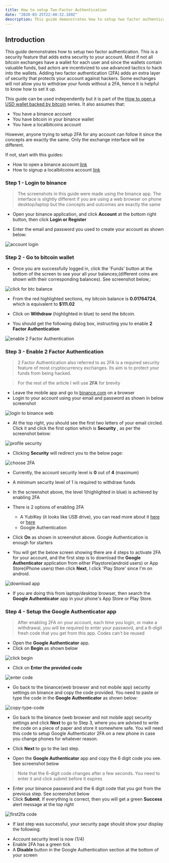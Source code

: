 ```yaml
---
title: How to setup Two-Factor Authentication
date: "2020-03-25T22:40:32.169Z"
description: This guide demonstrates how to setup two factor authentication. This is a security feature that adds extra security to your account. Most bitcoin exchanges have a wallet for each user and since the wallets contain valuable funds, bad actors are incentivized to use advanced tactics to hack into the wallets. Adding two factor authentication (2FA) adds an extra layer of security that protects your account against hackers. 
---
```


## Introduction

This guide demonstrates how to setup two factor authentication. This is a security feature that adds extra security to your account. Most if not all bitcoin exchanges have a wallet for each user and since the wallets contain valuable funds, bad actors are incentivized to use advanced tactics to hack into the wallets. Adding two factor authentication (2FA) adds an extra layer of security that protects your account against hackers. Some exchanges will not allow you to withdraw your funds without a 2FA, hence it is helpful to know how to set it up.

This guide can be used independently but it is part of the [How to open a USD wallet backed by bitcoin](/virtualusd-wallet) series. It also assumes that:

-    You have a binance account
-    You have bitcoin in your binance wallet
-    You have a localbitcoins account

However, anyone trying to setup 2FA for any account can follow it since the concepts are exactly the same. Only the exchange interface will be different.


If not, start with this guides: 
- How to open a binance account [link](/signup-binance)
- How to signup a localbitcoins account [link](/signup-lbc)


### Step 1 - Login to binance 

> The screenshots in this guide were made using the binance app. The interface is slightly different if you are using a web browser on phone desktop/laptop but the concepts and outcomes are exactly the same

- Open your binance application, and click **Account** at the bottom right button, then click **Login or Register**

- Enter the email and password you used to create your account as shown below:

![account login](./account-login1.jpg)


### Step 2 - Go to bitcoin wallet

- Once you are successfully logged in, click the 'Funds' button at the bottom of the screen to see your all your balances;(different coins are shown with their corresponding balances). See screenshot below,:

![click for btc balance](./walletbalances.jpg)

- From the red highlighted sections, my bitcoin balance is **0.01764724**, which is equivalent to **$111.02**

- Click on **Withdraw** (highlighted in blue) to send the bitcoin. 
- You should get the following dialog box, instructing you to enable **2 Factor Authentication**

![enable 2 Factor Authentication](./2fa-prompt1.jpg)



### Step 3 - Enable 2 Factor Authentication

> 2 Factor Authentication also referred to as 2FA is a required security feature of most cryptocurrency exchanges. Its aim is to protect your funds from being hacked.

> For the rest of the article I will use **2FA** for brevity

- Leave the mobile app and go to [binance.com](/https://www.binance.com/en) on a browser
- Login to your account using your email and password as shown in below screenshot

![login to binance web](./login-web.jpg)

- At the top right, you should see the first two letters of your email circled. Click it and click the first option which is **Security** , as per the screenshot below:

![profile security](./profile-security.jpg)

- Clicking **Security** will redirect you to the below page:

![choose 2FA](./choose-2fa.jpg)

- Currently, the account security level is **0** out of **4** (maximum)
- A minimum security level of 1 is required to withdraw funds
- In the screenshot above, the level 1(highlighted in blue) is achieved by enabling 2FA
- There is 2 options of enabling 2FA
   + A YubiKey (it looks like  USB drive), you can read more about it [here](/https://en.wikipedia.org/wiki/YubiKey) or [here](/https://www.wired.com/story/how-to-use-a-yubikey/)
   + Google Authentication
- Click **On** as shown in screenshot above. Google Authentication is enough for starters

- You will get the below screen showing there are 4 steps to activate 2FA for your account, and the first step is to download the **Google Authenticator** application from either Playstore(android users) or App Store(iPhone users) then click **Next**, I click 'Play Store' since I'm on android.

![download app](./playstore1.jpg)

- If you are doing this from laptop/desktop browser, then search the **Google Authenticator** app in your phone's App Store or Play Store. 


### Step 4 - Setup the Google Authenticator app
> After enabling 2FA on your account, each time you login, or make a withdrawal, you will be required to enter your password, and a 6-digit fresh code that you get from this app. Codes can't be reused

- Open the **Google Authenticator** app. 
- Click on **Begin** as shown below

![click begin](./begin3.jpg)

- Click on **Enter the provided code**

![enter code](./enter-code3.jpg)

- Go back to the binance(web browser and not mobile app) security settings on binance and copy the code provided. You need to paste or type the code in the **Google Authenticator** as shown below: 

![copy-type-code](./copy-type-code1.jpg)

- Go back to the binance (web browser and not mobile app) security settings and click **Next** to go to Step 3, where you are advised to write the code on a piece of paper and store it somewhere safe. You will need this code to setup Google Authenticator 2FA on a new phone in case you change phones for whatever reason.

- Click **Next** to go to the last step. 
- Open the **Google Authenticator** app and copy the 6 digit code you see. See screenshot below 
>Note that the 6-digit code changes after a few seconds. You need to enter it and click submit before it expires
- Enter your binance password and the 6 digit code that you got from the previous step. See screenshot below
- Click **Submit**. If everything is correct, then you will get a green **Success** alert message at the top right

![first2fa code](./first2facode.jpg)

- If last step was successful, your security page should show your display the following:
+ Account security level is now (1/4) 
+ Enable 2FA has a green tick
+ A **Disable** button in the Google Authentication section at the bottom of your screen














